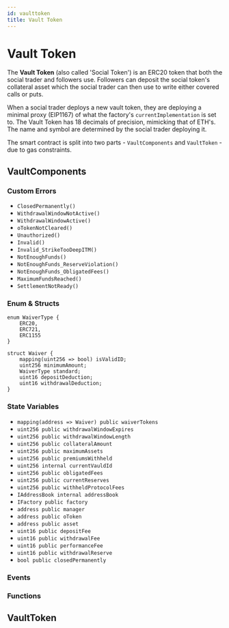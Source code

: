 ```yaml
---
id: vaulttoken
title: Vault Token
---
```

# Vault Token

The **Vault Token** (also called 'Social Token') is an ERC20 token that both the social trader and followers use. Followers can deposit the social token's collateral asset which the social trader can then use to write either covered calls or puts.

When a social trader deploys a new vault token, they are deploying a minimal proxy (EIP1167) of what the factory's ```currentImplementation``` is set to. The Vault Token has 18 decimals of precision, mimicking that of ETH's. The name and symbol are determined by the social trader deploying it.

The smart contract is split into two parts - ```VaultComponents``` and ```VaultToken``` - due to gas constraints.

## VaultComponents

### Custom Errors

- `ClosedPermanently()`
- `WithdrawalWindowNotActive()`
- `WithdrawalWindowActive()`
- `oTokenNotCleared()`
- `Unauthorized()`
- `Invalid()`
- `Invalid_StrikeTooDeepITM()`
- `NotEnoughFunds()`
- `NotEnoughFunds_ReserveViolation()`
- `NotEnoughFunds_ObligatedFees()`
- `MaximumFundsReached()`
- `SettlementNotReady()`

### Enum & Structs

```
enum WaiverType {
    ERC20,
    ERC721,
    ERC1155
}
```

```
struct Waiver {
    mapping(uint256 => bool) isValidID;
    uint256 minimumAmount;
    WaiverType standard;
    uint16 depositDeduction;
    uint16 withdrawalDeduction;
}
```

### State Variables

- `mapping(address => Waiver) public waiverTokens`
- `uint256 public withdrawalWindowExpires`
- `uint256 public withdrawalWindowLength`
- `uint256 public collateralAmount`
- `uint256 public maximumAssets`
- `uint256 public premiumsWithheld`
- `uint256 internal currentVauldId`
- `uint256 public obligatedFees`
- `uint256 public currentReserves`
- `uint256 public withheldProtocolFees`
- `IAddressBook internal addressBook`
- `IFactory public factory`
- `address public manager`
- `address public oToken`
- `address public asset`
- `uint16 public depositFee`
- `uint16 public withdrawalFee`
- `uint16 public performanceFee`
- `uint16 public withdrawalReserve`
- `bool public closedPermanently`

### Events



### Functions



## VaultToken